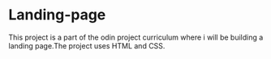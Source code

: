 # Landing-page
This project is a part of the odin project curriculum where i will be building a landing page.The project uses HTML and CSS.